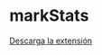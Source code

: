 # markStats

[Descarga la extensión](https://drive.google.com/uc?export=download&id=0B8h3gkeT1ntjb3A1aGN0dDdqNHc)
